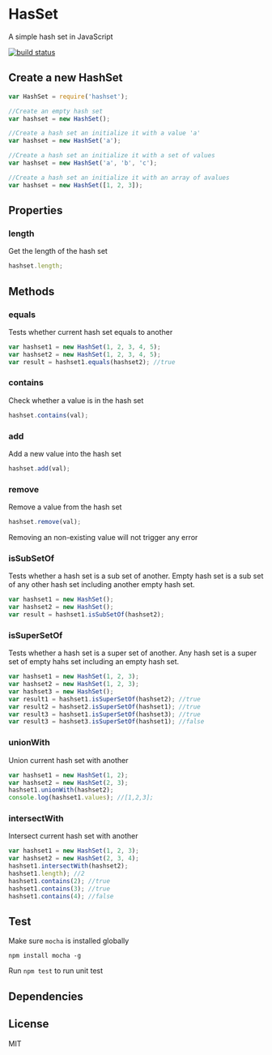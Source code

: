 HasSet
======
A simple hash set in JavaScript

[![build status](https://travis-ci.org/liushuping/HashSet.svg?branch=master)](https://travis-ci.org/liushuping/HashSet.svg?branch=master)

## Create a new HashSet
```javascript
var HashSet = require('hashset');

//Create an empty hash set
var hashset = new HashSet();

//Create a hash set an initialize it with a value 'a'
var hashset = new HashSet('a');

//Create a hash set an initialize it with a set of values
var hashset = new HashSet('a', 'b', 'c');

//Create a hash set an initialize it with an array of avalues
var hashset = new HashSet([1, 2, 3]);
```

## Properties
### length
Get the length of the hash set
```javascript
hashset.length;
```

## Methods
### equals
Tests whether current hash set equals to another
```javascript
var hashset1 = new HashSet(1, 2, 3, 4, 5);
var hashset2 = new HashSet(1, 2, 3, 4, 5);
var result = hashset1.equals(hashset2); //true
```

### contains
Check whether a value is in the hash set
```javascript
hashset.contains(val);
```

### add
Add a new value into the hash set
```javascript
hashset.add(val);
```

### remove
Remove a value from the hash set
```javascript
hashset.remove(val);
```
Removing an non-existing value will not trigger any error

### isSubSetOf
Tests whether a hash set is a sub set of another. Empty hash set is a sub set of any other hash set including another empty hash set.
```javascript
var hashset1 = new HashSet();
var hashset2 = new HashSet();
var result = hashset1.isSubSetOf(hashset2);
```
### isSuperSetOf
Tests whether a hash set is a super set of another. Any hash set is a super set of empty hahs set including an empty hash set.
```javascript
var hashset1 = new HashSet(1, 2, 3);
var hashset2 = new HashSet(1, 2, 3);
var hashset3 = new HashSet();
var result1 = hashset1.isSuperSetOf(hashset2); //true
var result2 = hashset2.isSuperSetOf(hashset1); //true
var result3 = hashset1.isSuperSetOf(hashset3); //true
var result3 = hashset3.isSuperSetOf(hashset1); //false
```

### unionWith
Union current hash set with another
```javascript
var hashset1 = new HashSet(1, 2);
var hashset2 = new HashSet(2, 3);
hashset1.unionWith(hashset2);
console.log(hashset1.values); //[1,2,3];
```

### intersectWith
Intersect current hash set with another
```javascript
var hashset1 = new HashSet(1, 2, 3);
var hashset2 = new HashSet(2, 3, 4);
hashset1.intersectWith(hashset2);
hashset1.length); //2
hashset1.contains(2); //true
hashset1.contains(3); //true
hashset1.contains(4); //false
```

## Test
Make sure `mocha` is installed globally
```
npm install mocha -g
```
Run `npm test` to run unit test

## Dependencies

## License
MIT